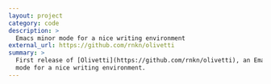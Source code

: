 ```yaml
---
layout: project
category: code
description: >
  Emacs minor mode for a nice writing environment
external_url: https://github.com/rnkn/olivetti
summary: >
  First release of [Olivetti](https://github.com/rnkn/olivetti), an Emacs minor
  mode for a nice writing environment.
---
```

